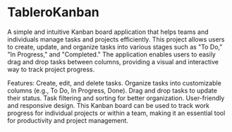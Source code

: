 ﻿# TableroKanban

A simple and intuitive Kanban board application that helps teams and individuals manage tasks and projects efficiently. This project allows users to create, update, and organize tasks into various stages such as "To Do," "In Progress," and "Completed." The application enables users to easily drag and drop tasks between columns, providing a visual and interactive way to track project progress.

Features:
Create, edit, and delete tasks.
Organize tasks into customizable columns (e.g., To Do, In Progress, Done).
Drag and drop tasks to update their status.
Task filtering and sorting for better organization.
User-friendly and responsive design.
This Kanban board can be used to track work progress for individual projects or within a team, making it an essential tool for productivity and project management.
